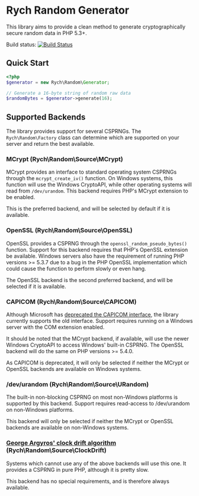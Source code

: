 Rych Random Generator
=====================

This library aims to provide a clean method to generate cryptographically secure
random data in PHP 5.3+.

Build status: [![Build Status](https://travis-ci.org/rchouinard/rych-random.png?branch=master)](https://travis-ci.org/rchouinard/rych-random)

Quick Start
-----------

```php
<?php
$generator = new Rych\Random\Generator;

// Generate a 16-byte string of random raw data
$randomBytes = $generator->generate(16);
```

Supported Backends
------------------

The library provides support for several CSPRNGs. The `Rych\Random\Factory`
class can determine which are supported on your server and return the best
available.

### MCrypt (Rych\Random\Source\MCrypt)

MCrypt provides an interface to standard operating system CSPRNGs through the
`mcrypt_create_iv()` function. On Windows systems, this function will use the
Windows CryptoAPI, while other operating systems will read from `/dev/urandom`.
This backend requires PHP's MCrypt extension to be enabled.

This is the preferred backend, and will be selected by default if it is
available.

### OpenSSL (Rych\Random\Source\OpenSSL)

OpenSSL provides a CSPRNG through the `openssl_random_pseudo_bytes()` function.
Support for this backend requires that PHP's OpenSSL extension be available.
Windows servers also have the requirement of running PHP versions >= 5.3.7 due
to a bug in the PHP OpenSSL implementation which could cause the function to
perform slowly or even hang.

The OpenSSL backend is the second preferred backend, and will be selected if it
is available.

### CAPICOM (Rych\Random\Source\CAPICOM)

Although Microsoft has [deprecated the CAPICOM interface](http://blogs.msdn.com/b/karinm/archive/2009/01/19/capicom-dll-removed-from-windows-sdk-for-windows-7.aspx),
the library currently supports the old interface. Support requires running on
a Windows server with the COM extension enabled.

It should be noted that the MCrypt backend, if available, will use the newer
Windows CryptoAPI to access Windows' built-in CSPRNG. The OpenSSL backend will
do the same on PHP versions >= 5.4.0.

As CAPICOM is deprecated, it will only be selected if neither the MCrypt or
OpenSSL backends are available on Windows systems.

### /dev/urandom (Rych\Random\Source\URandom)

The built-in non-blocking CSPRNG on most non-Windows platforms is supported
by this backend. Support requires read-access to /dev/urandom on non-Windows
platforms.

This backend will only be selected if neither the MCrypt or OpenSSL backends are
available on non-Windows systems.

### [George Argyros' clock drift algorithm](https://github.com/GeorgeArgyros/Secure-random-bytes-in-PHP) (Rych\Random\Source\ClockDrift)

Systems which cannot use any of the above backends will use this one. It
provides a CSPRNG in pure PHP, although it is pretty slow.

This backend has no special requirements, and is therefore always available.